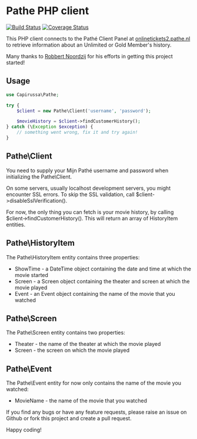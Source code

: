 Pathe PHP client
================

[![Build Status](https://travis-ci.org/rickdenhaan/pathe-php.png?branch=master)](https://travis-ci.org/rickdenhaan/pathe-php)
[![Coverage Status](https://coveralls.io/repos/rickdenhaan/pathe-php/badge.png?branch=master)](https://coveralls.io/r/rickdenhaan/pathe-php)

This PHP client connects to the Pathé Client Panel at [onlinetickets2.pathe.nl](https://onlinetickets2.pathe.nl/ticketweb.php?sign=30&UserCenterID=1) to retrieve information about an Unlimited or Gold Member's history.

Many thanks to [Robbert Noordzij](https://github.com/robbertnoordzij) for his efforts in getting this project started!


Usage
-----

```php
use Capirussa\Pathe;

try {
    $client = new Pathe\Client('username', 'password');

    $movieHistory = $client->findCustomerHistory();
} catch (\Exception $exception) {
    // something went wrong, fix it and try again!
}
```


Pathe\Client
------------

You need to supply your Mijn Pathé username and password when initializing the Pathe\Client.

On some servers, usually localhost development servers, you might encounter SSL errors. To skip the SSL validation, call $client->disableSslVerification().

For now, the only thing you can fetch is your movie history, by calling $client->findCustomerHistory(). This will return an array of HistoryItem entities.


Pathe\HistoryItem
-----------------

The Pathe\HistoryItem entity contains three properties:

* ShowTime - a DateTime object containing the date and time at which the movie started
* Screen - a Screen object containing the theater and screen at which the movie played
* Event - an Event object containing the name of the movie that you watched


Pathe\Screen
------------

The Pathe\Screen entity contains two properties:

* Theater - the name of the theater at which the movie played
* Screen - the screen on which the movie played


Pathe\Event
-----------

The Pathe\Event entity for now only contains the name of the movie you watched:

* MovieName - the name of the movie that you watched

If you find any bugs or have any feature requests, please raise an issue on Github or fork this project and create a pull request.

Happy coding!
